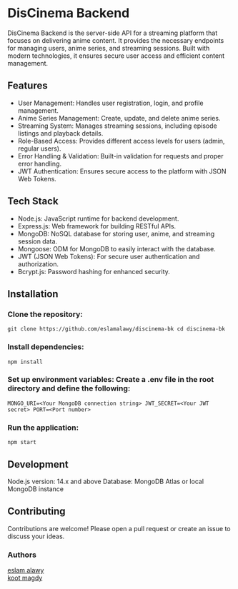 # DisCinema Backend
DisCinema Backend is the server-side API for a streaming platform that focuses on delivering anime content. It provides the necessary endpoints for managing users, anime series, and streaming sessions. Built with modern technologies, it ensures secure user access and efficient content management.

## Features
- User Management: Handles user registration, login, and profile management.
- Anime Series Management: Create, update, and delete anime series.
- Streaming System: Manages streaming sessions, including episode listings and playback details.
- Role-Based Access: Provides different access levels for users (admin, regular users).
- Error Handling & Validation: Built-in validation for requests and proper error handling.
- JWT Authentication: Ensures secure access to the platform with JSON Web Tokens.

## Tech Stack
- Node.js: JavaScript runtime for backend development.
- Express.js: Web framework for building RESTful APIs.
- MongoDB: NoSQL database for storing user, anime, and streaming session data.
- Mongoose: ODM for MongoDB to easily interact with the database.
- JWT (JSON Web Tokens): For secure user authentication and authorization.
- Bcrypt.js: Password hashing for enhanced security.

## Installation

### Clone the repository:
`git clone https://github.com/eslamalawy/discinema-bk
cd discinema-bk`

### Install dependencies:
`npm install`

### Set up environment variables: Create a .env file in the root directory and define the following:
`
MONGO_URI=<Your MongoDB connection string>
JWT_SECRET=<Your JWT secret>
PORT=<Port number>
`

### Run the application:
`npm start`

## Development
Node.js version: 14.x and above
Database: MongoDB Atlas or local MongoDB instance

## Contributing
Contributions are welcome! Please open a pull request or create an issue to discuss your ideas.

### Authors  
[eslam alawy](https://github.com/eslamalawy)   
[koot magdy](https://github.com/kootmagdy)
